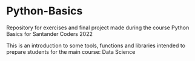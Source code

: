 # Python-Basics

Repository for exercises and final project made during the course Python Basics for Santander Coders 2022

This is an introduction to some tools, functions and libraries intended to prepare students for the main course: 
Data Science
  
